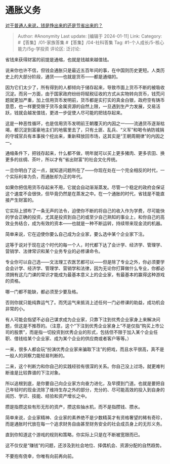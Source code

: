 # 通胀义务
[对于普通人来说，钱是挣出来的还是节省出来的？](https://www.zhihu.com/question/597766434/answer/3357538363)

> Author: #Anonymity
> Last update: [编辑于 2024-01-11]
> Link:
> Category: #【答集】/01-家族答集 #【答集】/04-社科答集
> Tag: #1-个人成长/5-核心能力/5g-学投资
> 评论区:
> 泛讨论:

省钱来获得财富的前提是通缩，也就是钱越来越值钱。

说来你也许不信，但钱会通胀只是最近五百年间的事，在中国则历史更短。人类历史上的大部分阶段，通货——也就是货币——都是通缩的。

因为它们太少了，所有得到的人都倾向于储存起来，导致市面上货币不断的被吸收沉淀。而另一方面，由于国家政府纷纷将赋税征收的方式从实物转向货币，钱荒问题就更加严重，加上信用货币发明前，货币都是实打实的真金白银，政府空有铸币意愿，也一样要受限于货币金属资源的自然上限，一旦遇到生产力发展，交易活跃，钱就会越发值钱，更进一步促使人尽可能的把钱存起来。

这是一种恶性循环，也是信用货币发明前王朝覆灭的内因之一——流通货币逐渐枯竭，都沉淀到富豪地主们的地窖里去了，只有土匪、乱兵、“义军”和喝令纳防城捐的守城官兵有本事挨个挖出来，重新释放回市场，这其实是“王朝周期律”的内因之一。

通缩条件下，把钱存起来，什么都不做，明年就可以买上更多猪肉、更多农田、换更多的丝绸、茶叶，所以才有“省出财富”的社会文化传统。

一旦你明白了这一点，就知道问题所在了——你现在处在一个完全相反的时代，一个实际利率为负，而通胀却为正的年代。

如果你把信用货币存起来不用，它就会自动渐渐蒸发。尽管一个稳定的政府会保证这个速度不会很快，但毕竟仍然是在蒸发之中。在一个通胀的时代，省钱是不能直接产生财富的。

它实际上颁布了一条无声的法令，迫使你不断的将自己的收入作为学费，尽可能快的学会正确的投资，尤其是投资到自己的或至少自己熟知的事业上，和你自己的高效业务结合，成为有效的资本——也就是一种不断运转，持续带来现金流的机器。

简单来说，它在迫使你要么自己成为企业家，要么选中某个企业家下注。

这等于说对于现在这个时代的每一个人，时代都下达了会计学、经济学、管理学、营销学、法律常识和某个业务专业的必修课命令。

专业你可以自己选——文法理工农医艺都可以——但是除了专业之外，你必须要学会会计学、经济学、管理学、营销学和法律，因为无论你打算做什么专业，你都必须拥有这几门课的常识才能成为最基本意义上的企业家，有最基本的赢得这种游戏的资格。

哪一门都不能缺，都必须至少要及格。

否则你就只能纯靠运气了。而凭运气来抵消上述任何一门必修课的助益，成功机会非常的小。

有人可能会指望不必自己谋求成为企业家，只靠下注到优秀企业家身上来解决问题，但这是不推荐的。（注意，这个“下注到优秀企业家身上”不是仅指“购买上市公司的股票”，而是指一切投资到优秀企业的形式，包括但不限于加入某个企业任职、借钱给某个企业家、成为某个企业的供应商或者客户等等。）

一来，很多人都会玩“扮演优秀企业家来骗取下注”的把戏，而且水平很高，真不是一般人的洞察力能轻易判断的。

二来，这个判断力和你自己的实践经验有很深的关系。你自己没上过场，就更难判断谁是比较靠谱的下注对象。

所以追根到底，是你要自己向企业家方向奋力进化，及早摸到门道。也就是要把自己年轻时的现金流除了维持生存之外的部分，充分的、尽可能高效的投入到自身的阅历、学识、技能、经验和资产增长之中。

攒是指攒这些有形无形的资产，攒这些抽水机，而不是指攒钱、攒水。

简单来说，企业家精神、企业家的素养绝不是少数精英才有资格奢望的稀有奇珍，而是通胀时代放在每一个追求财务自由甚至财务安全的社会成员身上的无形义务。

直到你知道这个游戏的规则和策略，你实际上只是在不断被宽限而已。

这不仅仅是“赚钱”的问题，还涉及到社会地位、择偶机会、资源分配的自然趋势。

不要抱有侥幸，你唯有向前再向前。
